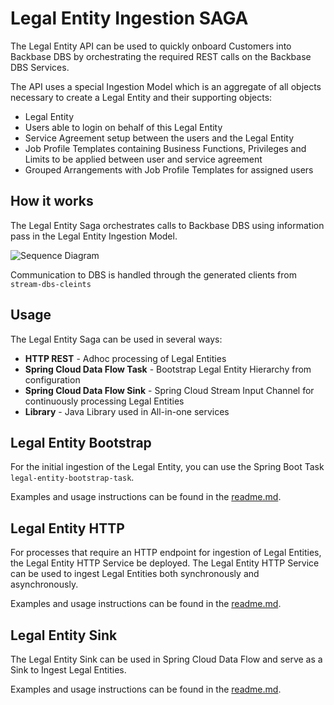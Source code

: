 # Legal Entity Ingestion SAGA

The Legal Entity API can be used to quickly onboard Customers into Backbase DBS by orchestrating the required REST calls on the Backbase DBS Services.

The API uses a special Ingestion Model which is an aggregate of all objects necessary to create a Legal Entity and their supporting objects:

- Legal Entity
- Users able to login on behalf of this Legal Entity
- Service Agreement setup between the users and the Legal Entity
- Job Profile Templates containing Business Functions, Privileges and Limits to be applied between user and service agreement
- Grouped Arrangements with Job Profile Templates for assigned users

## How it works

The Legal Entity Saga orchestrates calls to Backbase DBS using information pass in the Legal Entity Ingestion Model.

![Sequence Diagram](docs/legal_enttiy_saga_sequence.png)

Communication to DBS is handled through the generated clients from `stream-dbs-cleints`

## Usage

The Legal Entity Saga can be used in several ways:

- **HTTP REST** - Adhoc processing of Legal Entities
- **Spring Cloud Data Flow Task** - Bootstrap Legal Entity Hierarchy from configuration
- **Spring Cloud Data Flow Sink** - Spring Cloud Stream Input Channel for continuously processing Legal Entities
- **Library** - Java Library used in All-in-one services

## Legal Entity Bootstrap

For the initial ingestion of the Legal Entity, you can use the Spring Boot Task `legal-entity-bootstrap-task`.

Examples and usage instructions can be found in the [readme.md](legal-entity-bootstrap-task/readme.md).

## Legal Entity HTTP

For processes that require an HTTP endpoint for ingestion of Legal Entities, the Legal Entity HTTP Service be deployed.
The Legal Entity HTTP Service can be used to ingest Legal Entities both synchronously and asynchronously.

Examples and usage instructions can be found in the [readme.md](legal-entity-http/readme.md).

## Legal Entity Sink

The Legal Entity Sink can be used in Spring Cloud Data Flow and serve as a Sink to Ingest Legal Entities.

Examples and usage instructions can be found in the [readme.md](legal-entity-sink/readme.md).
